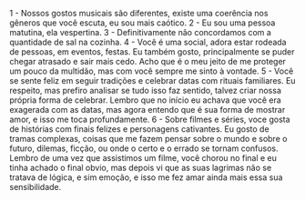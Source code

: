 1 - Nossos gostos musicais são diferentes, existe uma coerência nos gêneros que você escuta, eu sou mais caótico.
2 - Eu sou uma pessoa matutina, ela vespertina.
3 - Definitivamente não concordamos com a quantidade de sal na cozinha.
4 - Você é uma social, adora estar rodeada de pessoas, em eventos, festas. Eu também gosto, principalmente se puder chegar atrasado e sair mais cedo. Acho que é o meu jeito de me proteger um pouco da multidão, mas com você sempre me sinto à vontade.
5 - Você se sente feliz em seguir tradições e celebrar datas com rituais familiares. Eu respeito, mas prefiro analisar se tudo isso faz sentido, talvez criar nossa própria forma de celebrar. Lembro que no início eu achava que você era exagerada com as datas, mas agora entendo que é sua forma de mostrar amor, e isso me toca profundamente.
6 - Sobre filmes e séries, voce gosta de histórias com finais felizes e personagens cativantes. Eu gosto de tramas complexas, coisas que me fazem pensar sobre o mundo e sobre o futuro, dilemas, ficção, ou onde o certo e o errado se tornam confusos. Lembro de uma vez que assistimos um filme, você chorou no final e eu tinha achado o final obvio, mas depois vi que as suas lagrimas não se tratava de lógica, e sim emoção, e isso me fez amar ainda mais essa sua sensibilidade.